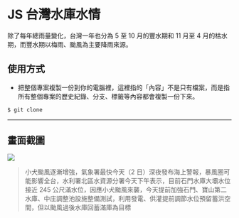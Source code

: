 # JS 台灣水庫水情

除了每年總雨量變化，台灣一年也分為 5 至 10 月的豐水期和 11 月至 4 月的枯水期，而豐水期以梅雨、颱風為主要降雨來源。

## 使用方式
- 把整個專案複製一份到你的電腦裡，這裡指的「內容」不是只有檔案，而是指所有整個專案的歷史紀錄、分支、標籤等內容都會複製一份下來。
```sh
$ git clone
```

----

## 畫面截圖
![](https://i.imgur.com/u4kEiFx.png)
> 小犬颱風逐漸增強，氣象署最快今天（2 日）深夜發布海上警報，暴風圈可能影響全台，水利署北區水資源分署今天下午表示，目前石門水庫大壩水位接近 245 公尺滿水位，因應小犬颱風來襲，今天提前加強石門、寶山第二水庫、中庄調整池設施整備測試，利用發電、供灌提前調節水位預留蓄洪空間，但以颱風過後水庫回蓄滿庫為目標
